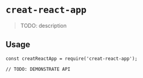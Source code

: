 # `creat-react-app`

> TODO: description

## Usage

```
const creatReactApp = require('creat-react-app');

// TODO: DEMONSTRATE API
```
